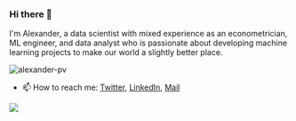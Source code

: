 ### Hi there 👋

I'm Alexander, a data scientist with mixed experience as an econometrician, ML engineer, and data analyst who is passionate about developing machine learning projects to make our world a slightly better place.

<p align="left"> <img src="https://komarev.com/ghpvc/?username=alexander-pv&label=Profile%20views&color=0e75b6&style=flat" alt="alexander-pv" /> </p>


- 📫 How to reach me: [Twitter](https://twitter.com/alralp), [LinkedIn](https://www.linkedin.com/in/alrap/), [Mail](mailto:alr.popkov@gmail.com)

<!--
**alexander-pv/alexander-pv** is a ✨ _special_ ✨ repository because its `README.md` (this file) appears on your GitHub profile.

Here are some ideas to get you started:

- 🔭 I’m currently working on ...
- 🌱 I’m currently learning ...
- 👯 I’m looking to collaborate on ...
- 🤔 I’m looking for help with ...
- 💬 Ask me about ...
- 📫 How to reach me: ...
- 😄 Pronouns: ...
- ⚡ Fun fact: ...
-->

![](https://hit.yhype.me/github/profile?user_id=30959770)
